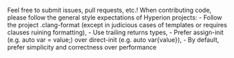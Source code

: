 Feel free to submit issues, pull requests, etc.!
When contributing code, please follow the general style expectations of Hyperion projects:
    - Follow the project .clang-format (except in judicious cases of templates or requires clauses ruining formatting),
    - Use trailing returns types,
    - Prefer assign-init (e.g. auto var = value;) over direct-init (e.g. auto var{value}),
    - By default, prefer simplicity and correctness over performance
